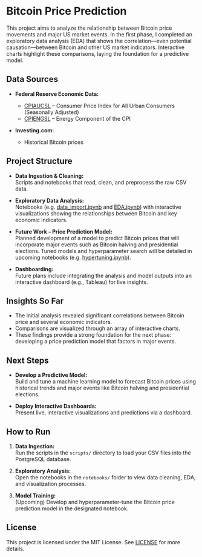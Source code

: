 # Bitcoin Price Prediction

This project aims to analyze the relationship between Bitcoin price movements and major US market events. In the first phase, I completed an exploratory data analysis (EDA) that shows the correlation—even potential causation—between Bitcoin and other US market indicators. Interactive charts highlight these comparisons, laying the foundation for a predictive model.

## Data Sources

- **Federal Reserve Economic Data:**  
  - [CPIAUCSL](https://fred.stlouisfed.org/series/CPIAUCSL) – Consumer Price Index for All Urban Consumers (Seasonally Adjusted)  
  - [CPIENGSL](https://fred.stlouisfed.org/series/CPIENGSL) – Energy Component of the CPI

- **Investing.com:**  
  - Historical Bitcoin prices

## Project Structure

- **Data Ingestion & Cleaning:**  
  Scripts and notebooks that read, clean, and preprocess the raw CSV data.

- **Exploratory Data Analysis:**  
  Notebooks (e.g. [data_import.ipynb](notebooks/data_import.ipynb) and [EDA.ipynb](notebooks/EDA.ipynb)) with interactive visualizations showing the relationships between Bitcoin and key economic indicators.

- **Future Work – Price Prediction Model:**  
  Planned development of a model to predict Bitcoin prices that will incorporate major events such as Bitcoin halving and presidential elections. Tuned models and hyperparameter search will be detailed in upcoming notebooks (e.g. [hypertuning.ipynb](notebooks/hypertuning.ipynb)).

- **Dashboarding:**  
  Future plans include integrating the analysis and model outputs into an interactive dashboard (e.g., Tableau) for live insights.

## Insights So Far

- The initial analysis revealed significant correlations between Bitcoin price and several economic indicators.
- Comparisons are visualized through an array of interactive charts.
- These findings provide a strong foundation for the next phase: developing a price prediction model that factors in major events.

## Next Steps

- **Develop a Predictive Model:**  
  Build and tune a machine learning model to forecast Bitcoin prices using historical trends and major events like Bitcoin halving and presidential elections.

- **Deploy Interactive Dashboards:**  
  Present live, interactive visualizations and predictions via a dashboard.

## How to Run

1. **Data Ingestion:**  
   Run the scripts in the `scripts/` directory to load your CSV files into the PostgreSQL database.

2. **Exploratory Analysis:**  
   Open the notebooks in the `notebooks/` folder to view data cleaning, EDA, and visualization processes.

3. **Model Training:**  
   (Upcoming) Develop and hyperparameter-tune the Bitcoin price prediction model in the designated notebook.

## License

This project is licensed under the MIT License. See [LICENSE](LICENSE) for more details.